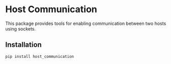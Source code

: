 # Host Communication

This package provides tools for enabling communication between two hosts using sockets.

## Installation

```bash
pip install host_communication